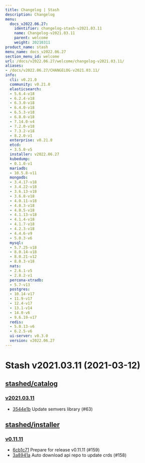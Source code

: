```yaml
---
title: Changelog | Stash
description: Changelog
menu:
  docs_v2022.06.27:
    identifier: changelog-stash-v2021.03.11
    name: Changelog-v2021.03.11
    parent: welcome
    weight: 20210311
product_name: stash
menu_name: docs_v2022.06.27
section_menu_id: welcome
url: /docs/v2022.06.27/welcome/changelog-v2021.03.11/
aliases:
- /docs/v2022.06.27/CHANGELOG-v2021.03.11/
info:
  cli: v0.21.0
  community: v0.21.0
  elasticsearch:
  - 5.6.4-v18
  - 6.2.4-v18
  - 6.3.0-v18
  - 6.4.0-v18
  - 6.5.3-v18
  - 6.8.0-v18
  - 7.14.0-v4
  - 7.2.0-v18
  - 7.3.2-v18
  - 8.2.0-v1
  enterprise: v0.21.0
  etcd:
  - 3.5.0-v5
  installer: v2022.06.27
  kubedump:
  - 0.1.0-v1
  mariadb:
  - 10.5.8-v11
  mongodb:
  - 3.4.17-v18
  - 3.4.22-v18
  - 3.6.13-v18
  - 3.6.8-v18
  - 4.0.11-v18
  - 4.0.3-v18
  - 4.0.5-v18
  - 4.1.13-v18
  - 4.1.4-v18
  - 4.1.7-v18
  - 4.2.3-v18
  - 4.4.6-v9
  - 5.0.3-v6
  mysql:
  - 5.7.25-v18
  - 8.0.14-v18
  - 8.0.21-v12
  - 8.0.3-v18
  nats:
  - 2.6.1-v5
  - 2.8.2-v1
  percona-xtradb:
  - 5.7-v13
  postgres:
  - 10.14-v17
  - 11.9-v17
  - 12.4-v17
  - 13.1-v14
  - 14.0-v6
  - 9.6.19-v17
  redis:
  - 5.0.13-v6
  - 6.2.5-v6
  ui-server: v0.3.0
  version: v2022.06.27
---
```


# Stash v2021.03.11 (2021-03-12)


## [stashed/catalog](https://github.com/stashed/catalog)

### [v2021.03.11](https://github.com/stashed/catalog/releases/tag/v2021.03.11)

- [3544e1b](https://github.com/stashed/catalog/commit/3544e1b) Update semvers library (#63)



## [stashed/installer](https://github.com/stashed/installer)

### [v0.11.11](https://github.com/stashed/installer/releases/tag/v0.11.11)

- [6cb1c71](https://github.com/stashed/installer/commit/6cb1c71) Prepare for release v0.11.11 (#159)
- [3a8941a](https://github.com/stashed/installer/commit/3a8941a) Auto download api repo to update crds (#158)




